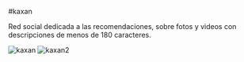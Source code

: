 #kaxan

Red social dedicada a las recomendaciones, sobre fotos y videos con descripciones de menos de 180 caracteres.

![kaxan](https://user-images.githubusercontent.com/12899162/38203527-1f9c7ecc-3665-11e8-8760-27ffcc8bc0e6.png)
![kaxan2](https://user-images.githubusercontent.com/12899162/38203528-1fbd8bda-3665-11e8-96c0-e64737ba59e4.png)
